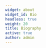 ```yaml
---
widget: about
widget_id: Bio
headless: true
weight: 20
title: Biography
active: true
author: admin
---
```

